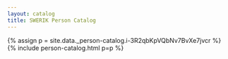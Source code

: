 ```yaml
---
layout: catalog
title: SWERIK Person Catalog
---
```

{% assign p = site.data._person-catalog.i-3R2qbKpVQbNv7BvXe7jvcr %}
{% include person-catalog.html p=p %}

